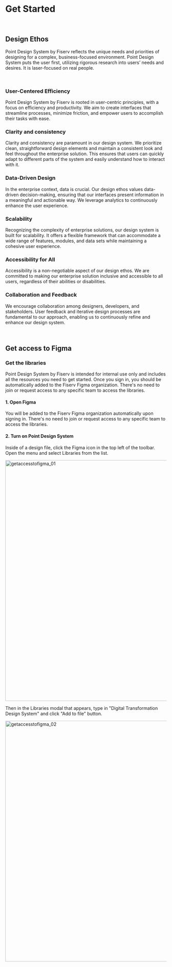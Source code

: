 # Get Started

</br>

## Design Ethos

Point Design System by Fiserv reflects the unique needs and priorities of designing for a complex, business-focused environment. Point Design System puts the user first, utilizing rigorous research into users’ needs and desires. It is laser-focused on real people.

</br>

### User-Centered Efficiency

Point Design System by Fiserv is rooted in user-centric principles, with a focus on efficiency and productivity. We aim to create interfaces that streamline processes, minimize friction, and empower users to accomplish their tasks with ease.

### Clarity and consistency

Clarity and consistency are paramount in our design system. We prioritize clean, straightforward design elements and maintain a consistent look and feel throughout the enterprise solution. This ensures that users can quickly adapt to different parts of the system and easily understand how to interact with it.

### Data-Driven Design

In the enterprise context, data is crucial. Our design ethos values data-driven decision-making, ensuring that our interfaces present information in a meaningful and actionable way. We leverage analytics to continuously enhance the user experience.

### Scalability

Recognizing the complexity of enterprise solutions, our design system is built for scalability. It offers a flexible framework that can accommodate a wide range of features, modules, and data sets while maintaining a cohesive user experience.

### Accessibility for All

Accessibility is a non-negotiable aspect of our design ethos. We are committed to making our enterprise solution inclusive and accessible to all users, regardless of their abilities or disabilities.

### Collaboration and Feedback

We encourage collaboration among designers, developers, and stakeholders. User feedback and iterative design processes are fundamental to our approach, enabling us to continuously refine and enhance our design system.

</br>

## Get access to Figma

### Get the libraries

Point Design System by Fiserv is intended for internal use only and includes all the resources you need to get started. Once you sign in, you should be automatically added to the Fiserv Figma organization. There's no need to join or request access to any specific team to access the libraries.

#### 1. Open Figma

You will be added to the Fiserv Figma organization automatically upon signing in. There's no need to join or request access to any specific team to access the libraries.

#### 2. Turn on Point Design System

Inside of a design file, click the Figma icon in the top left of the toolbar. Open the menu and select Libraries from the list.

<img src="../../assets/images/getaccesstofigma_01.jpg" alt="getaccesstofigma_01" width="752"/>

Then in the Libraries modal that appears, type in "Digital Transformation Design System" and click "Add to file" button.

<img src="../../assets/images/getaccesstofigma_02.jpg" alt="getaccesstofigma_02" width="752"/>
